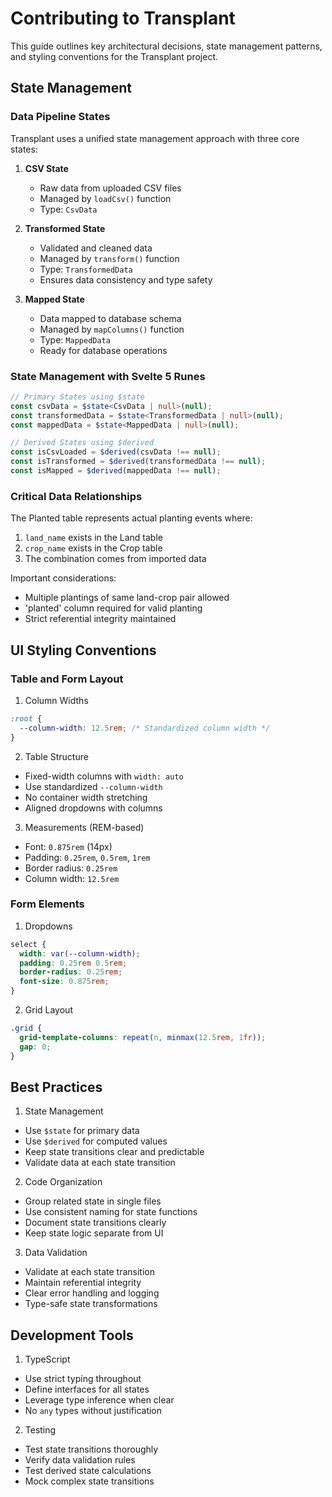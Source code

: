 # Contributing to Transplant

This guide outlines key architectural decisions, state management patterns, and styling conventions for the Transplant project.

## State Management

### Data Pipeline States

Transplant uses a unified state management approach with three core states:

1. **CSV State**
   - Raw data from uploaded CSV files
   - Managed by `loadCsv()` function
   - Type: `CsvData`

2. **Transformed State**
   - Validated and cleaned data
   - Managed by `transform()` function
   - Type: `TransformedData`
   - Ensures data consistency and type safety

3. **Mapped State**
   - Data mapped to database schema
   - Managed by `mapColumns()` function
   - Type: `MappedData`
   - Ready for database operations

### State Management with Svelte 5 Runes

```typescript
// Primary States using $state
const csvData = $state<CsvData | null>(null);
const transformedData = $state<TransformedData | null>(null);
const mappedData = $state<MappedData | null>(null);

// Derived States using $derived
const isCsvLoaded = $derived(csvData !== null);
const isTransformed = $derived(transformedData !== null);
const isMapped = $derived(mappedData !== null);
```

### Critical Data Relationships

The Planted table represents actual planting events where:
1. `land_name` exists in the Land table
2. `crop_name` exists in the Crop table
3. The combination comes from imported data

Important considerations:
- Multiple plantings of same land-crop pair allowed
- 'planted' column required for valid planting
- Strict referential integrity maintained

## UI Styling Conventions

### Table and Form Layout

1. Column Widths
```css
:root {
  --column-width: 12.5rem; /* Standardized column width */
}
```

2. Table Structure
- Fixed-width columns with `width: auto`
- Use standardized `--column-width`
- No container width stretching
- Aligned dropdowns with columns

3. Measurements (REM-based)
- Font: `0.875rem` (14px)
- Padding: `0.25rem`, `0.5rem`, `1rem`
- Border radius: `0.25rem`
- Column width: `12.5rem`

### Form Elements

1. Dropdowns
```css
select {
  width: var(--column-width);
  padding: 0.25rem 0.5rem;
  border-radius: 0.25rem;
  font-size: 0.875rem;
}
```

2. Grid Layout
```css
.grid {
  grid-template-columns: repeat(n, minmax(12.5rem, 1fr));
  gap: 0;
}
```

## Best Practices

1. State Management
- Use `$state` for primary data
- Use `$derived` for computed values
- Keep state transitions clear and predictable
- Validate data at each state transition

2. Code Organization
- Group related state in single files
- Use consistent naming for state functions
- Document state transitions clearly
- Keep state logic separate from UI

3. Data Validation
- Validate at each state transition
- Maintain referential integrity
- Clear error handling and logging
- Type-safe state transformations

## Development Tools

1. TypeScript
- Use strict typing throughout
- Define interfaces for all states
- Leverage type inference when clear
- No `any` types without justification

2. Testing
- Test state transitions thoroughly
- Verify data validation rules
- Test derived state calculations
- Mock complex state transitions

